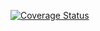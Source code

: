 [![Coverage Status](https://coveralls.io/repos/github/Asetss/react_ci/badge.svg?branch=master)](https://coveralls.io/github/Asetss/react_ci?branch=master)